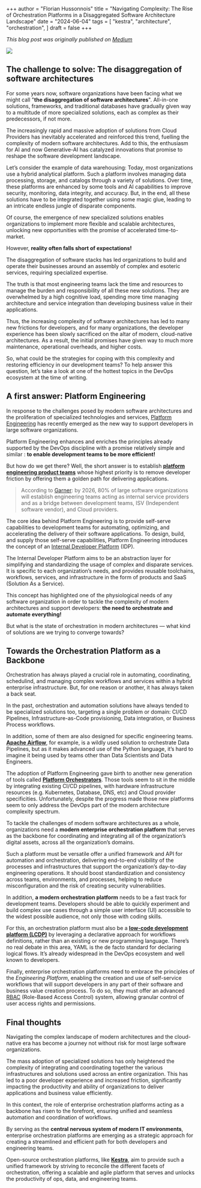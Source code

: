 +++
author = "Florian Hussonnois"
title = "Navigating Complexity: The Rise of Orchestration Platforms in a Disaggregated Software Architecture Landscape"
date = "2024-06-04"
tags = [
    "kestra",
    "architecture",
    "orchestration",
]
draft = false
+++

_This blog post was originally published on [Medium](https://medium.com/@fhussonnois/navigating-complexity-the-rise-of-orchestration-platforms-in-a-disaggregated-software-architecture-465b6f791f9c)_

![](https://cdn-images-1.medium.com/max/2048/1*jeEoCSC6yg9Nk-fUseb55Q.jpeg)

## **The challenge to solve: The disaggregation of software architectures**

For some years now, software organizations have been facing what we might call "**the disaggregation of software architectures**". All-in-one solutions, frameworks, and traditional databases have gradually given way to a multitude of more specialized solutions, each as complex as their predecessors, if not more.

The increasingly rapid and massive adoption of solutions from Cloud Providers has inevitably accelerated and reinforced this trend, fuelling the complexity of modern software architectures. Add to this, the enthusiasm for AI and now Generative-AI has catalyzed innovations that promise to reshape the software development landscape.

Let’s consider the example of data warehousing: Today, most organizations use a hybrid analytical platform. Such a platform involves managing data processing, storage, and catalogs through a variety of solutions. Over time, these platforms are enhanced by some tools and AI capabilities to improve security, monitoring, data integrity, and accuracy. But, in the end, all these solutions have to be integrated together using some magic glue, leading to an intricate endless jungle of disparate components.

Of course, the emergence of new specialized solutions enables organizations to implement more flexible and scalable architectures, unlocking new opportunities with the promise of accelerated time-to-market.

However, **reality often falls short of expectations!**

The disaggregation of software stacks has led organizations to build and operate their businesses around an assembly of complex and esoteric services, requiring specialized expertise.

The truth is that most engineering teams lack the time and resources to manage the burden and responsibility of all these new solutions. They are overwhelmed by a high cognitive load, spending more time managing architecture and service integration than developing business value in their applications.

Thus, the increasing complexity of software architectures has led to many new frictions for developers, and for many organizations, the developer experience has been slowly sacrificed on the altar of modern, cloud-native architectures. As a result, the initial promises have given way to much more maintenance, operational overheads, and higher costs.

So, what could be the strategies for coping with this complexity and restoring efficiency in our development teams? To help answer this question, let’s take a look at one of the hottest topics in the DevOps ecosystem at the time of writing.

## **A first answer: Platform Engineering**

In response to the challenges posed by modern software architectures and the proliferation of specialized technologies and services, [Platform Engineering](https://platformengineering.org/blog/what-is-platform-engineering) has recently emerged as the new way to support developers in large software organizations.

Platform Engineering enhances and enriches the principles already supported by the DevOps discipline with a promise relatively simple and similar : **to enable development teams to be more efficient!**

But how do we get there? Well, the short answer is to establish [**platform engineering product teams**](https://www.thoughtworks.com/en-de/radar/techniques/platform-engineering-product-teams) whose highest priority is to remove developer friction by offering them a golden path for delivering applications.

>  According to [Garner](https://www.gartner.com/en/articles/what-is-platform-engineering): by 2026, 80% of large software organizations will establish engineering teams acting as internal service providers and as a bridge between development teams, ISV (Independent software vendor), and Cloud providers.

The core idea behind Platform Engineering is to provide self-serve capabilities to development teams for automating, optimizing, and accelerating the delivery of their software applications. To design, build, and supply those self-serve capabilities, Platform Engineering introduces the concept of an [Internal Developer Platform](https://internaldeveloperplatform.org/) (IDP).

The Internal Developer Platform aims to be an abstraction layer for simplifying and standardizing the usage of complex and disparate services. It is specific to each organization’s needs, and provides reusable toolchains, workflows, services, and infrastructure in the form of products and SaaS (Solution As a Service).

This concept has highlighted one of the physiological needs of any software organization in order to tackle the complexity of modern architectures and support developers: **the need to orchestrate and automate everything!**

But what is the state of orchestration in modern architectures — what kind of solutions are we trying to converge towards?

## Towards the Orchestration Platform as a Backbone

Orchestration has always played a crucial role in automating, coordinating, schedulind, and managing complex workflows and services within a hybrid enterprise infrastructure. But, for one reason or another, it has always taken a back seat.

In the past, orchestration and automation solutions have always tended to be specialized solutions too, targeting a single problem or domain: CI/CD Pipelines, Infrastructure-as-Code provisioning, Data integration, or Business Process workflows.

In addition, some of them are also designed for specific engineering teams. [**Apache Airflow**](https://airflow.apache.org/), for example, is a wildly used solution to orchestrate Data Pipelines, but as it makes advanced use of the Python language, it’s hard to imagine it being used by teams other than Data Scientists and Data Engineers.

The adoption of Platform Engineering gave birth to another new generation of tools called [**Platform Orchestrators**](https://www.thoughtworks.com/en-de/radar/techniques/platform-orchestration). Those tools seem to sit in the middle by integrating existing CI/CD pipelines, with hardware infrastructure resources (e.g. Kubernetes, Database, DNS, etc) and Cloud provider specificities. Unfortunately, despite the progress made those new platforms seem to only address the DevOps part of the modern architecture complexity spectrum.

To tackle the challenges of modern software architectures as a whole, organizations need a **modern enterprise orchestration platform** that serves as the backbone for coordinating and integrating all of the organization’s digital assets, across all the organization’s domains.

Such a platform must be versatile offer a unified framework and API for automation and orchestration, delivering end-to-end visibility of the processes and infrastructures that support the organization’s day-to-day engineering operations. It should boost standardization and consistency across teams, environments, and processes, helping to reduce misconfiguration and the risk of creating security vulnerabilities.

In addition, **a modern orchestration platform** needs to be a fast track for development teams. Developers should be able to quickly experiment and build complex use cases through a simple user interface (UI) accessible to the widest possible audience, not only those with coding skills.

For this, an orchestration platform must also be a [**low-code development platform (LCDP)**](https://en.wikipedia.org/wiki/Low-code_development_platform) by leveraging a declarative approach for workflows definitions, rather than an existing or new programming language. There’s no real debate in this area, YAML is the de facto standard for declaring logical flows. It’s already widespread in the DevOps ecosystem and well known to developers.

Finally, enterprise orchestration platforms need to embrace the principles of the *Engineering Platform*, enabling the creation and use of self-service workflows that will support developers in any part of their software and business value creation process. To do so, they must offer an advanced [RBAC](https://en.wikipedia.org/wiki/Role-based_access_control) (Role-Based Access Control) system, allowing granular control of user access rights and permissions.

## Final thoughts

Navigating the complex landscape of modern architectures and the cloud-native era has become a journey not without risk for most large software organizations.

The mass adoption of specialized solutions has only heightened the complexity of integrating and coordinating together the various infrastructures and solutions used across an entire organization. This has led to a poor developer experience and increased friction, significantly impacting the productivity and ability of organizations to deliver applications and business value efficiently.

In this context, the role of enterprise orchestration platforms acting as a backbone has risen to the forefront, ensuring unified and seamless automation and coordination of workflows.

By serving as the **central nervous system of modern IT environments**, enterprise orchestration platforms are emerging as a strategic approach for creating a streamlined and efficient path for both developers and engineering teams.

Open-source orchestration platforms, like [**Kestra**](https://kestra.io/), aim to provide such a unified framework by striving to reconcile the different facets of orchestration, offering a scalable and agile platform that serves and unlocks the productivity of ops, data, and engineering teams.

